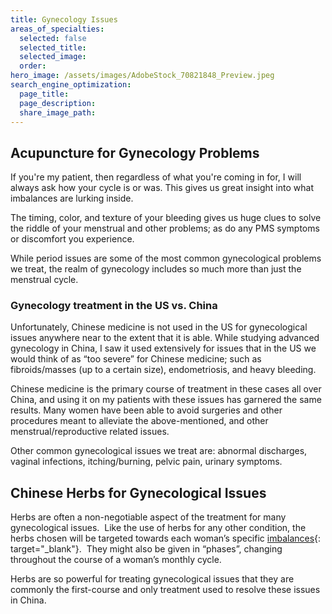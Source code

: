 ```yaml
---
title: Gynecology Issues
areas_of_specialties:
  selected: false
  selected_title:
  selected_image:
  order:
hero_image: /assets/images/AdobeStock_70821848_Preview.jpeg
search_engine_optimization:
  page_title:
  page_description:
  share_image_path:
---
```


## Acupuncture for Gynecology Problems

If you're my patient, then regardless of what you're coming in for, I will always ask how your cycle is or was. This gives us great insight into what imbalances are lurking inside.

The timing, color, and texture of your bleeding gives us huge clues to solve the riddle of your menstrual and other problems; as do any PMS symptoms or discomfort you experience.

While period issues are some of the most common gynecological problems we treat, the realm of gynecology includes so much more than just the menstrual cycle. 

### Gynecology treatment in the US vs. China

Unfortunately, Chinese medicine is not used in the US for gynecological issues anywhere near to the extent that it is able. While studying advanced gynecology in China, I saw it used extensively for issues that in the US we would think of as “too severe” for Chinese medicine; such as fibroids/masses (up to a certain size), endometriosis, and heavy bleeding.

Chinese medicine is the primary course of treatment in these cases all over China, and using it on my patients with these issues has garnered the same results. Many women have been able to avoid surgeries and other procedures meant to alleviate the above-mentioned, and other menstrual/reproductive related issues.

Other common gynecological issues we treat are: abnormal discharges, vaginal infections, itching/burning, pelvic pain, urinary symptoms.

## Chinese Herbs for Gynecological Issues

Herbs are often a non-negotiable aspect of the treatment for many gynecological issues.  Like the use of herbs for any other condition, the herbs chosen will be targeted towards each woman’s specific [imbalances](/2018/06/30/what-does-balance-actually-mean-in-the-acupuncture-clinic/){: target="_blank"}.  They might also be given in “phases”, changing throughout the course of a woman’s monthly cycle.

Herbs are so powerful for treating gynecological issues that they are commonly the first-course and only treatment used to resolve these issues in China.